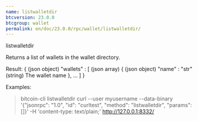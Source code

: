 ```yaml
---
name: listwalletdir
btcversion: 23.0.0
btcgroup: wallet
permalink: en/doc/23.0.0/rpc/wallet/listwalletdir/
---
```


listwalletdir

Returns a list of wallets in the wallet directory.

Result:
{                        (json object)
  "wallets" : [          (json array)
    {                    (json object)
      "name" : "str"     (string) The wallet name
    },
    ...
  ]
}

Examples:
> bitcoin-cli listwalletdir 
> curl --user myusername --data-binary '{"jsonrpc": "1.0", "id": "curltest", "method": "listwalletdir", "params": []}' -H 'content-type: text/plain;' http://127.0.0.1:8332/


